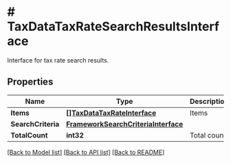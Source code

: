# # TaxDataTaxRateSearchResultsInterface
Interface for tax rate search results.

## Properties 


Name | Type | Description | Notes
------------ | ------------- | ------------- | -------------
**Items**| [**[]TaxDataTaxRateInterface**](TaxDataTaxRateInterface.md) | Items  |
**SearchCriteria**| [**FrameworkSearchCriteriaInterface**](FrameworkSearchCriteriaInterface.md) |   |
**TotalCount**| **int32** | Total count.  |


[[Back to Model list]](../../README.md#models) [[Back to API list]](../../README.md#endpoints) [[Back to README]](../../README.md)

